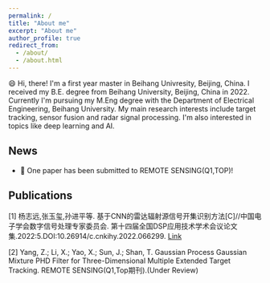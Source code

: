 ```yaml
---
permalink: /
title: "About me"
excerpt: "About me"
author_profile: true
redirect_from: 
  - /about/
  - /about.html
---
```


:smile: Hi, there! I'm a first year master in Beihang Univresity, Beijing, China. I received my B.E. degree from Beihang University, Beijing, China in 2022. Currently I'm pursuing my M.Eng degree with the Department of Electrical Engineering, Beihang University. My main research interests include target tracking, sensor fusion and radar signal processing. I'm also interested in topics like deep learning and AI. 

## News
*  :tada: One paper has been submitted to REMOTE SENSING(Q1,TOP)!

## Publications
 [1] 杨志远,张玉玺,孙进平等. 基于CNN的雷达辐射源信号开集识别方法[C]//中国电子学会数字信号处理专家委员会.
第十四届全国DSP应用技术学术会议论文集.2022:5.DOI:10.26914/c.cnkihy.2022.066299. [Link](https://kns.cnki.net/kcms2/article/abstract?v=3uoqIhG8C467SBiOvrai6ZrZfyGnw2H_RdsjEQmEf5UoODgnx8Nf3NtNfN-TsYqnI9y_V5akX2pzcZ71NC3x5A-KAo8BSxqu&uniplatform=NZKPT)

[2] Yang, Z.; Li, X.; Yao, X.; Sun, J.; Shan, T. Gaussian Process Gaussian Mixture PHD Filter for Three-Dimensional Multiple Extended Target Tracking. REMOTE SENSING(Q1,Top期刊).(Under Review)
